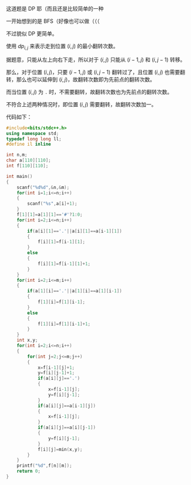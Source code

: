 这道题是 DP 耶（而且还是比较简单的一种

一开始想到的是 BFS（好像也可以做（（（

不过貌似 DP 更简单。

使用 $dp_{i,j}$ 来表示走到位置 $(i,j)$ 的最小翻转次数。

据题意，只能从左上向右下走，所以对于 $(i,j)$ 只能从 $(i-1,j)$ 和 $(i,j-1)$ 转移。

那么，对于位置 $(i,j)$，只要 $(i-1,j)$ 或 $(i,j-1)$ 翻转过了，且位置 $(i,j)$ 也需要翻转，那么也可以延伸到 $(i,j)$，故翻转次数即为先前点的翻转次数。

而当位置 $(i,j)$ 为 `.` 时，不需要翻转，故翻转次数也为先前点的翻转次数。

不符合上述两种情况时，即位置 $(i,j)$ 需要翻转，故翻转次数加一。

代码如下：

``` cpp
#include<bits/stdc++.h>
using namespace std;
typedef long long ll;
#define il inline

int n,m;
char a[110][110];
int f[110][110];

int main()
{
    scanf("%d%d",&n,&m);
    for(int i=1;i<=n;i++)
    {
        scanf("%s",a[i]+1);
    }
    f[1][1]=a[1][1]=='#'?1:0;
    for(int i=2;i<=n;i++)
    {
        if(a[i][1]=='.'||a[i][1]==a[i-1][1])
        {
            f[i][1]=f[i-1][1];
        }
        else
        {
            f[i][1]=f[i-1][1]+1;
        }
    }
    for(int i=2;i<=m;i++)
    {
        if(a[1][i]=='.'||a[1][i]==a[1][i-1])
        {
            f[1][i]=f[1][i-1];
        }
        else
        {
            f[1][i]=f[1][i-1]+1;
        }
    }
    int x,y;
    for(int i=2;i<=n;i++)
    {
        for(int j=2;j<=m;j++)
        {
            x=f[i-1][j]+1;
            y=f[i][j-1]+1;
            if(a[i][j]=='.')
            {
                x=f[i-1][j];
                y=f[i][j-1];
            }
            if(a[i][j]==a[i-1][j])
            {
                x=f[i-1][j];
            }
            if(a[i][j]==a[i][j-1])
            {
                y=f[i][j-1];
            }
            f[i][j]=min(x,y);
        }
    }
    printf("%d",f[n][m]);
    return 0;
}

```
